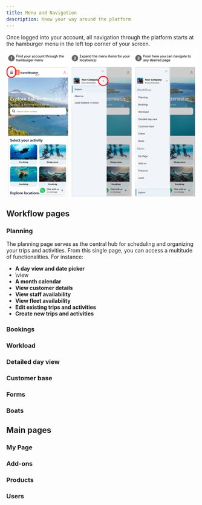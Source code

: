 ```yaml
---
title: Menu and Navigation
description: Know your way around the platform
---
```


Once logged into your account, all navigation through the platform starts at the hamburger menu in the left top corner of your screen.

![Page navigation through the hamburger menu](/src/assets/Page_navigation_through_hamburger_menu.png)

## Workflow pages

### Planning
The planning page serves as the central hub for scheduling and organizing your trips and activities. From this single page, you can access a multitude of functionalities. For instance:
- **A day view and date picker**
- \view 
- **A month calendar**
- **View customer details**
- **View staff availability**
- **View fleet availability**
- **Edit existing trips and activities**
- **Create new trips and activities**

### Bookings

### Workload

### Detailed day view

### Customer base

### Forms

### Boats

## Main pages

### My Page

### Add-ons

### Products

### Users